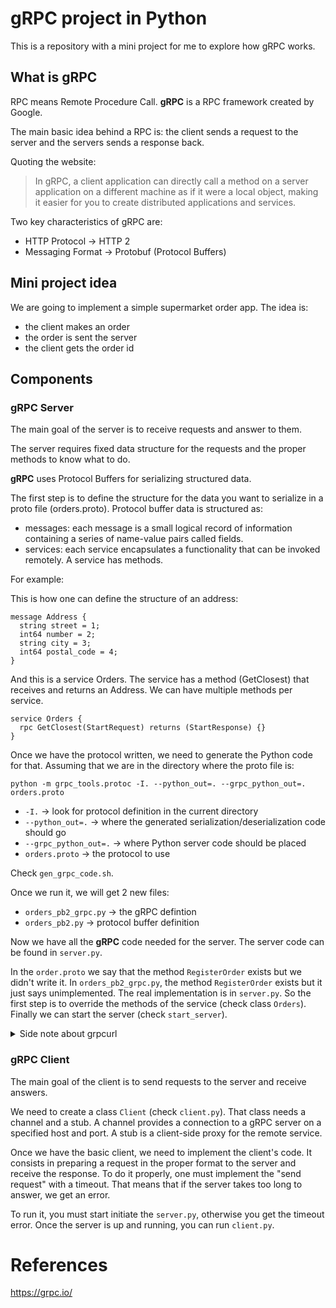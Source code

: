 # gRPC project in Python

This is a repository with a mini project for me to explore how gRPC works.

## What is gRPC

RPC means Remote Procedure Call. **gRPC** is a RPC framework created by Google.

The main basic idea behind a RPC is: the client sends a request to the server and the servers sends a response back.

Quoting the website:

> In gRPC, a client application can directly call a method on a server application on a different machine as if it were a local object, making it easier for you to create distributed applications and services.

Two key characteristics of gRPC are:

- HTTP Protocol -> HTTP 2
- Messaging Format -> Protobuf (Protocol Buffers)

## Mini project idea

We are going to implement a simple supermarket order app.
The idea is:

- the client makes an order
- the order is sent the server
- the client gets the order id

## Components

### gRPC Server

The main goal of the server is to receive requests and answer to them.

The server requires fixed data structure for the requests and the proper methods to know what to do.

**gRPC** uses Protocol Buffers for serializing structured data.

The first step is to define the structure for the data you want to serialize in a proto file (orders.proto). Protocol buffer data is structured as:

- messages: each message is a small logical record of information containing a series of name-value pairs called fields.
- services: each service encapsulates a functionality that can be invoked remotely. A service has methods.

For example:

This is how one can define the structure of an address:

```
message Address {
  string street = 1;
  int64 number = 2;
  string city = 3;
  int64 postal_code = 4;
}
```

And this is a service Orders. The service has a method (GetClosest) that receives and returns an Address.
We can have multiple methods per service.

```
service Orders {
  rpc GetClosest(StartRequest) returns (StartResponse) {}
}
```

Once we have the protocol written, we need to generate the Python code for that.
Assuming that we are in the directory where the proto file is:

```
python -m grpc_tools.protoc -I. --python_out=. --grpc_python_out=. orders.proto
```

- `-I.` -> look for protocol definition in the current directory
- `--python_out=.` -> where the generated serialization/deserialization code should go
- `--grpc_python_out=.` -> where Python server code should be placed
- `orders.proto` -> the protocol to use

Check `gen_grpc_code.sh`.

Once we run it, we will get 2 new files:

- `orders_pb2_grpc.py` -> the gRPC defintion
- `orders_pb2.py` -> protocol buffer definition

Now we have all the **gRPC** code needed for the server. The server code can be found in `server.py`.

In the `order.proto` we say that the method `RegisterOrder` exists but we didn't write it. In `orders_pb2_grpc.py`, the method `RegisterOrder` exists but it just says unimplemented. The real implementation is in `server.py`. So the first step is to override the methods of the service (check class `Orders`). Finally we can start the server (check `start_server`).

<details>
<summary>Side note about grpcurl</summary>

The implemented server has reflection. That allows the clients to query the server about what it can do and what it needs (methods and types).
In our case is running in the localhost:888. From the command line you query the server. For that we need `grpcurl`. To install it run:

`curl -sSL "https://github.com/fullstorydev/grpcurl/releases/download/v1.9.1/grpcurl_1.9.1_linux_x86_64.tar.gz" | sudo tar -xz -C /usr/local/bin`

Lets query the services available (we know that we only have `Orders`):

`grpcurl -plaintext localhost:8888 list`

Lets query the methods for the service `Orders` available:

`grpcurl -plaintext localhost:8888 list Orders`

And as expected we only have 1 method `Orders.RegisterOrder`. We can ask more information about it:

`grpcurl -plaintext localhost:8888 describe Orders.RegisterOrder`

and

`grpcurl -plaintext localhost:8888 describe .StartRequest`

We can also test the server! Lets use 2 dummy request files, one good and another bad to raise an error.

`grpcurl -plaintext -d @ localhost:8888 Orders.RegisterOrder < dummy_request.json`

and

`grpcurl -plaintext -d @ localhost:8888 Orders.RegisterOrder < dummy_request_2.json`

</details>

### gRPC Client

The main goal of the client is to send requests to the server and receive answers.

We need to create a class `Client` (check `client.py`). That class needs a channel and a stub. A channel provides a connection to a gRPC server on a specified host and port. A stub is a client-side proxy for the remote service.

Once we have the basic client, we need to implement the client's code. It consists in preparing a request in the proper format to the server and receive the response. To do it properly, one must implement the "send request" with a timeout. That means that if the server takes too long to answer, we get an error.

To run it, you must start initiate the `server.py`, otherwise you get the timeout error. Once the server is up and running, you can run `client.py`.

# References

<https://grpc.io/>
